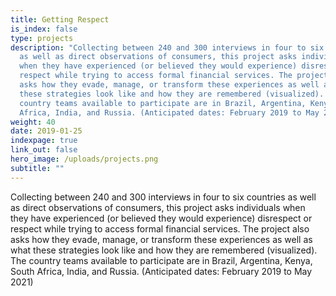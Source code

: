 ```yaml
---
title: Getting Respect
is_index: false
type: projects
description: "Collecting between 240 and 300 interviews in four to six countries
  as well as direct observations of consumers, this project asks individuals
  when they have experienced (or believed they would experience) disrespect or
  respect while trying to access formal financial services. The project also
  asks how they evade, manage, or transform these experiences as well as what
  these strategies look like and how they are remembered (visualized). The
  country teams available to participate are in Brazil, Argentina, Kenya, South
  Africa, India, and Russia. (Anticipated dates: February 2019 to May 2021)"
weight: 40
date: 2019-01-25
indexpage: true
link_out: false
hero_image: /uploads/projects.png
subtitle: ""
---
```


Collecting between 240 and 300 interviews in four to six countries as well as direct observations of consumers, this project asks individuals when they have experienced (or believed they would experience) disrespect or respect while trying to access formal financial services. The project also asks how they evade, manage, or transform these experiences as well as what these strategies look like and how they are remembered (visualized). The country teams available to participate are in Brazil, Argentina, Kenya, South Africa, India, and Russia. (Anticipated dates: February 2019 to May 2021)
